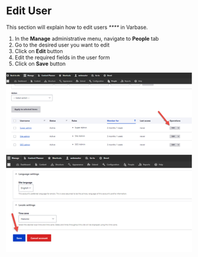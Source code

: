 # Edit User

This section will explain how to edit users _****_ in Varbase.&#x20;

1. &#x20;In the **Manage** administrative menu, navigate to **People** tab&#x20;
2. Go to the desired user you want to edit
3. Click on **Edit** button
4. Edit the required fields in the user form
5. Click on **Save** button

![](<../../.gitbook/assets/image (47).png>)

![](<../../.gitbook/assets/image (46).png>)
